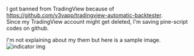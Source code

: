 I got banned from TradingView because of https://github.com/v3vapp/tradingview-automatic-backtester.  
Since my TradingView account might get deleted, I'm saving pine-script codes on github.  
  
I'm not explaining about my them but here is a sample image.  
![indicator img](https://github.com/v3vapp/storage/blob/main/pinescript-img.png)
